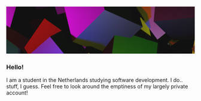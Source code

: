 ![wallpaper](./Blocks-Wallpaper.png)

### Hello!
I am a student in the Netherlands studying software development. I do.. stuff, I guess. Feel free to look around the emptiness of my largely private account!
